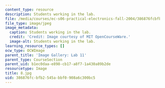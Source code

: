 ```yaml
---
content_type: resource
description: Students working in the lab.
file: /media/courses/ec-s06-practical-electronics-fall-2004/386876fcbfb2545abbf0908a6c300bc5_8.jpg
file_type: image/jpeg
image_metadata:
  caption: Students working in the lab.
  credit: 'Credit: Image courtesy of MIT OpenCourseWare.'
  image-alt: Students working in the lab.
learning_resource_types: []
ocw_type: OCWImage
parent_title: 'Image Gallery: Lab 11'
parent_type: CourseSection
parent_uid: b1ec0daa-e898-cb17-a8f7-1a430a89b2de
resourcetype: Image
title: 8.jpg
uid: 386876fc-bfb2-545a-bbf0-908a6c300bc5
---
```

